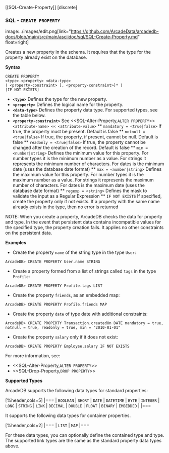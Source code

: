 [[SQL-Create-Property]]
[discrete]
### SQL - `CREATE PROPERTY` 
image:../images/edit.png[link="https://github.com/ArcadeData/arcadedb-docs/blob/main/src/main/asciidoc/sql/SQL-Create-Property.md" float=right]

Creates a new property in the schema.  It requires that the type for the property already exist on the database.

**Syntax**

```
CREATE PROPERTY 
<type>.<property> <data-type> 
( <property-constraint> [, <property-constraint>]* ) 
[IF NOT EXISTS]
```

- **`<type>`** Defines the type for the new property.
- **`<property>`** Defines the logical name for the property.
- **`<data-type>`** Defines the property data type.  For supported types, see the table below.
- **`<property-constraint>`** See <<SQL-Alter-Property,`ALTER PROPERTY`>> `<attribute-name> << <attribute-value>`
** `mandatory = <true|false>` If true, the property must be present. Default is false
** `notnull = <true|false>` If true, the property, if present, cannot be null. Default is false
** `readonly = <true|false>` If true, the property cannot be changed after the creation of the record. Default is false
** `min = <number|string>` Defines the minimum value for this property. For number types it is the minimum number as a value. For strings it represents the minimum number of characters. For dates is the minimum date (uses the database date format)
** `max = <number|string>` Defines the maximum value for this property. For number types it is the maximum number as a value. For strings it represents the maximum number of characters. For dates is the maximum date (uses the database date format)
** `regexp = <string>` Defines the mask to validate the input as a Regular Expression
** `IF NOT EXISTS` If specified, create the property only if not exists. If a property with the same name already exists in the type, then no error is returned

NOTE: When you create a property, ArcadeDB checks the data for property and type.  In the event that persistent data contains incompatible values for the specified type, the property creation fails.  It applies no other constraints on the persistent data.

**Examples**

- Create the property `name` of the string type in the type `User`:

```
ArcadeDB> CREATE PROPERTY User.name STRING
```

- Create a property formed from a list of strings called `tags` in the type `Profile`:

```
ArcadeDB> CREATE PROPERTY Profile.tags LIST
```

- Create the property `friends`, as an embedded map:

```
ArcadeDB> CREATE PROPERTY Profile.friends MAP
```

- Create the property `date` of type date with additional constraints:

```
ArcadeDB> CREATE PROPERTY Transaction.createdOn DATE mandatory = true, notnull = true, readonly = true, min = "2010-01-01"
```

- Create the property `salary` only if it does not exist:

```
ArcadeDB> CREATE PROPERTY Employee.salary IF NOT EXISTS
```

For more information, see:

- <<SQL-Alter-Property,`ALTER PROPERTY`>>
- <<SQL-Drop-Property,`DROP PROPERTY`>>


**Supported Types**

ArcadeDB supports the following data types for standard properties:

[%header,cols=5]
|===
| `BOOLEAN` | `SHORT` | `DATE` | `DATETIME` | `BYTE`
| `INTEGER` | `LONG` | `STRING` | `LINK` | `DECIMAL` 
| `DOUBLE` | `FLOAT` | `BINARY` | `EMBEDDED` | 
|===

It supports the following data types for container properties.  

[%header,cols=2]
|===
| `LIST` |  `MAP`
|===

For these data types, you can optionally define the contained type and type.  The supported link types are the same as the standard property data types above.

